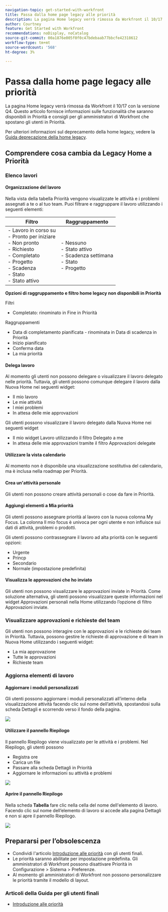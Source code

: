 ```yaml
---
navigation-topic: get-started-with-workfront
title: Passa dalla home page legacy alle priorità
description: La pagina Home legacy verrà rimossa da Workfront il 10/17 con la versione Q4. Questo articolo fornisce informazioni sulle funzionalità che saranno disponibili in Priorità e consigli per gli amministratori di Workfront che spostano gli utenti in Priorità.
author: Courtney
feature: Get Started with Workfront
recommendations: noDisplay, noCatalog
source-git-commit: 00a1876e005f0f0c47bdebaab77bbcfe42318612
workflow-type: tm+mt
source-wordcount: '568'
ht-degree: 3%

---
```



# Passa dalla home page legacy alle priorità

La pagina Home legacy verrà rimossa da Workfront il 10/17 con la versione Q4. Questo articolo fornisce informazioni sulle funzionalità che saranno disponibili in Priorità e consigli per gli amministratori di Workfront che spostano gli utenti in Priorità.

Per ulteriori informazioni sul deprecamento della home legacy, vedere la [Guida deprecazione della home legacy](/help/quicksilver/product-announcements/announcements/legacy-home-deprecation.md).

## Comprendere cosa cambia da Legacy Home a Priorità

### Elenco lavori

#### Organizzazione del lavoro

Nella vista della tabella Priorità vengono visualizzate le attività e i problemi assegnati a te o al tuo team. Puoi filtrare e raggruppare il lavoro utilizzando i seguenti elementi:

| **Filtro** | **Raggruppamento** |
|------------|-----------|
| - Lavoro in corso su <br> - Pronto per iniziare <br> - Non pronto <br> - Richiesto <br> - Completato <br> - Progetto <br> - Scadenza <br> - Stato <br> - Stato attivo | - Nessuno <br> - Stato attivo <br> - Scadenza settimana <br> - Stato <br> - Progetto |


**Opzioni di raggruppamento e filtro home legacy non disponibili in Priorità**

Filtri

* Completato: rinominato in Fine in Priorità

Raggruppamenti

* Data di completamento pianificata - rinominata in Data di scadenza in Priorità
* Inizio pianificato
* Conferma data
* La mia priorità

#### Delega lavoro

Al momento gli utenti non possono delegare o visualizzare il lavoro delegato nelle priorità. Tuttavia, gli utenti possono comunque delegare il lavoro dalla Nuova Home nei seguenti widget:

* Il mio lavoro
* Le mie attività
* I miei problemi
* In attesa delle mie approvazioni

Gli utenti possono visualizzare il lavoro delegato dalla Nuova Home nei seguenti widget

* Il mio widget Lavoro utilizzando il filtro Delegato a me
* In attesa delle mie approvazioni tramite il filtro Approvazioni delegate

#### Utilizzare la vista calendario

Al momento non è disponibile una visualizzazione sostitutiva del calendario, ma è inclusa nella roadmap per Priorità.

#### Crea un&#39;attività personale

Gli utenti non possono creare attività personali o cose da fare in Priorità.

#### Aggiungi elementi a Mia priorità

Gli utenti possono assegnare priorità al lavoro con la nuova colonna My Focus. La colonna Il mio focus è univoca per ogni utente e non influisce sui dati di attività, problemi o prodotti.

Gli utenti possono contrassegnare il lavoro ad alta priorità con le seguenti opzioni:

* Urgente
* Princp
* Secondario
* Normale (impostazione predefinita)

#### Visualizza le approvazioni che ho inviato

Gli utenti non possono visualizzare le approvazioni inviate in Priorità. Come soluzione alternativa, gli utenti possono visualizzare queste informazioni nel widget Approvazioni personali nella Home utilizzando l’opzione di filtro Approvazioni inviate.

### Visualizzare approvazioni e richieste del team

Gli utenti non possono interagire con le approvazioni e le richieste dei team in Priorità. Tuttavia, possono gestire le richieste di approvazione e di team in Nuova Home utilizzando i seguenti widget:

* La mia approvazione
* Tutte le approvazioni
* Richieste team

### Aggiorna elementi di lavoro

#### Aggiornare i moduli personalizzati

Gli utenti possono aggiornare i moduli personalizzati all’interno della visualizzazione attività facendo clic sul nome dell’attività, spostandosi sulla scheda Dettagli e scorrendo verso il fondo della pagina.

![](assets/custom-form-priorities.png)

#### Utilizzare il pannello Riepilogo

Il pannello Riepilogo viene visualizzato per le attività e i problemi. Nel Riepilogo, gli utenti possono

* Registra ore
* Carica un file
* Passare alla scheda Dettagli in Priorità
* Aggiornare le informazioni su attività e problemi

![](assets/assignments-summary.png)

<!--Can admins customize this? It looks different from the task/issue summary in other areas. -->

#### Aprire il pannello Riepilogo

Nella scheda **Tabella** fare clic nella cella del nome dell&#39;elemento di lavoro. Facendo clic sul nome dell’elemento di lavoro si accede alla pagina Dettagli e non si apre il pannello Riepilogo.

![](assets/open-summary-priorities.png)


## Prepararsi per l’obsolescenza

* Condividi l&#39;articolo [Introduzione alle priorità](/help/quicksilver/workfront-basics/priorities/get-started-with-priorities.md) con gli utenti finali.
* Le priorità saranno abilitate per impostazione predefinita. Gli amministratori di Workfront possono disattivare Priorità in Configurazione > Sistema > Preferenze.
* Al momento gli amministratori di Workfront non possono personalizzare le priorità tramite il modello di layout.

### Articoli della Guida per gli utenti finali

* [Introduzione alle priorità](/help/quicksilver/workfront-basics/priorities/get-started-with-priorities.md)